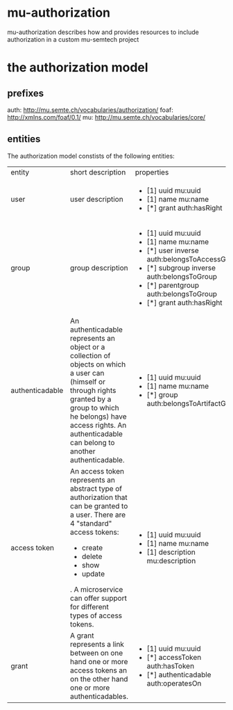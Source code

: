 # mu-authorization
mu-authorization describes how and provides resources to include authorization in a custom mu-semtech project

# the authorization model
## prefixes
auth: <http://mu.semte.ch/vocabularies/authorization/>
foaf: <http://xmlns.com/foaf/0.1/>
mu: <http://mu.semte.ch/vocabularies/core/>

## entities
The authorization model constists of the following entities:
<table>
<tr><td>entity</td><td>short description</td><td>properties</td></tr>
<tr><td>user</td>
<td>user description</td>
<td><ul><li>[1] uuid mu:uuid</li><li>[1] name mu:name</li><li>[*] grant auth:hasRight</li></ul></td></tr>
<tr><td>group</td>
<td>group description</td>
<td><ul><li>[1] uuid mu:uuid</li><li>[1] name mu:name</li>
<li>[*] user inverse auth:belongsToAccessGroup</li>
<li>[*] subgroup inverse auth:belongsToGroup</li>
<li>[*] parentgroup auth:belongsToGroup</li><li>[*] grant auth:hasRight</li></td></tr>
<tr><td>authenticadable</td>
<td>An authenticadable represents an object or a collection of objects on which a user can (himself or through rights granted by a group to which he belongs) have access rights. An authenticadable can belong to another authenticadable.</td>
<td><ul><li>[1] uuid mu:uuid</li><li>[1] name mu:name</li>
<li>[*] group auth:belongsToArtifactGroup</ul></td></tr>
<tr><td>access token</td>
<td>An access token represents an abstract type of authorization that can be granted to a user. There are 4 "standard" access tokens:<ul><li>create</li><li>delete</li><li>show</li><li>update</li></ul>. A microservice can offer support for different types of access tokens.</td>
<td><ul><li>[1] uuid mu:uuid</li><li>[1] name mu:name</li><li>[1] description mu:description</li></ul></td></tr>
<tr><td>grant</td>
<td>A grant represents a link between on one hand one or more access tokens an on the other hand one or more authenticadables.</td>
<td><ul><li>[1] uuid mu:uuid</li><li>[*] accessToken auth:hasToken</li><li>[*] authenticadable auth:operatesOn</li></ul></td></tr>
</table>
